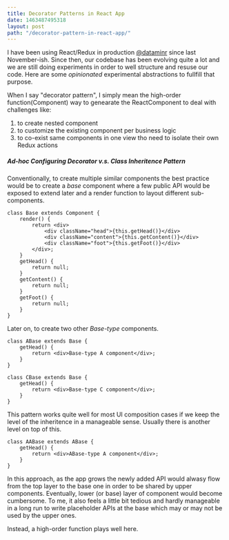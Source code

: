 ```yaml
---
title: Decorator Patterns in React App
date: 1463487495318
layout: post
path: "/decorator-pattern-in-react-app/"
---
```


I have been using React/Redux in production [@dataminr](https://twitter.com/Dataminr) since last November-ish. Since then, our codebase has been evolving quite a lot and we are still doing experiments in order to well structure and resuse our code. Here are some *opinionated* experimental abstractions to fullfill that purpose.

When I say "decorator pattern", I simply mean the high-order function(Component) way to genearate the ReactComponent to deal with challenges like:
1. to create nested component
2. to customize the existing component per business logic
3. to co-exist same components in one view tho need to isolate their own Redux actions

##### Ad-hoc Configuring Decorator v.s. Class Inheritence Pattern
Conventionally, to create multiple similar components the best practice would be to create a *base* component where a few public API would be exposed to extend later and a render function to layout different sub-components.

```
class Base extends Component {
    render() {
        return <div>
            <div className="head">{this.getHead()}</div>
            <div className="content">{this.getContent()}</div>
            <div className="foot">{this.getFoot()}</div>
        </div>;
    }
    getHead() {
        return null;
    }
    getContent() {
        return null;
    }
    getFoot() {
        return null;
    }
}
```
Later on, to create two other *Base-type* components.
```
class ABase extends Base {
    getHead() {
        return <div>Base-type A component</div>;
    }
}
```
```
class CBase extends Base {
    getHead() {
        return <div>Base-type C component</div>;
    }
}
```
This pattern works quite well for most UI composition cases if we keep the level of the inheritence in a manageable sense. Usually there is another level on top of this.
```
class AABase extends ABase {
    getHead() {
        return <div>ABase-type A component</div>;
    }
}
```
In this approach, as the app grows the newly added API would alwasy flow from the top layer to the base one in order to be shared by upper components. Eventually, lower (or base) layer of component would become cumbersome. To me, it also feels a little bit tedious and hardly manageable in a long run to write placeholder APIs at the base which may or may not be used by the upper ones.

Instead, a high-order function plays well here.
